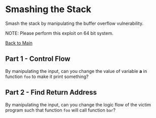 # Smashing the Stack

Smash the stack by manipulating the buffer overflow vulnerability.

NOTE: Please perform this exploit on 64 bit system.

[Back to Main](../README.md)

## Part 1 - Control Flow

By manipulating the input, can you change the value of variable **a** in function `foo` to make it print something?

## Part 2 - Find Return Address

By manipulating the input, can you change the logic flow of the victim program such that function `foo` will call function `bar`?